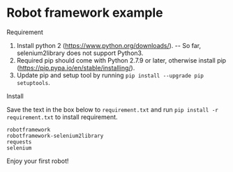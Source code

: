 # Robot framework example

Requirement
1. Install python 2 (https://www.python.org/downloads/). -- So far, selenium2library does not support Python3.
2. Required pip should come with Python 2.7.9 or later, otherwise install pip (https://pip.pypa.io/en/stable/installing/).
3. Update pip and setup tool by running ```pip install --upgrade pip setuptools```.

Install

Save the text in the box below to ```requirement.txt``` and run ```pip install -r requirement.txt``` to install requirement.

```
robotframework
robotframework-selenium2library
requests
selenium
```

Enjoy your first robot!
